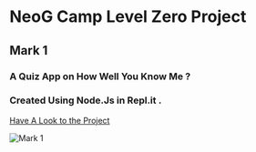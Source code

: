 # NeoG Camp Level Zero Project
## Mark 1
### A Quiz App on How Well You Know Me ?
### Created Using Node.Js in Repl.it .

[Have A Look to the Project](https://replit.com/@SamyakKhairnar/NeoG-Camp-Level-Zero-DO-YOU-KNOW-ABOUT-SAMYAK?embed=1&output=1)


![Mark 1](https://user-images.githubusercontent.com/84782149/205513382-37d83ddd-de9d-4287-9cf2-8c1c78274f41.JPG)
